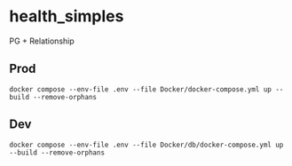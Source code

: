 # health_simples

PG + Relationship

## Prod

`docker compose --env-file .env --file Docker/docker-compose.yml up --build --remove-orphans`

## Dev

`docker compose --env-file .env --file Docker/db/docker-compose.yml up --build --remove-orphans`
